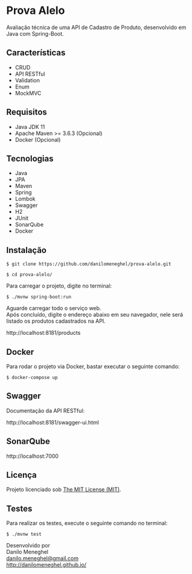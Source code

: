 # Prova Alelo

Avaliação técnica de uma API de Cadastro de Produto, desenvolvido em Java com Spring-Boot.

## Características

- CRUD
- API RESTful
- Validation
- Enum
- MockMVC

## Requisitos

- Java JDK 11
- Apache Maven >= 3.6.3 (Opcional)
- Docker (Opcional)

## Tecnologias

- Java
- JPA
- Maven
- Spring
- Lombok
- Swagger
- H2
- JUnit
- SonarQube
- Docker

## Instalação

```
$ git clone https://github.com/danilomeneghel/prova-alelo.git

$ cd prova-alelo/
```

Para carregar o projeto, digite no terminal:

```
$ ./mvnw spring-boot:run
```

Aguarde carregar todo o serviço web. <br>
Após concluído, digite o endereço abaixo em seu navegador, nele será listado os produtos 
cadastrados na API. <br>

http://localhost:8181/products

## Docker

Para rodar o projeto via Docker, bastar executar o seguinte comando:

```
$ docker-compose up
```

## Swagger 

Documentação da API RESTful: <br>

http://localhost:8181/swagger-ui.html

## SonarQube

http://localhost:7000

## Licença

Projeto licenciado sob <a href="LICENSE">The MIT License (MIT)</a>.<br>

## Testes

Para realizar os testes, execute o seguinte comando no terminal:

```
$ ./mvnw test
```


Desenvolvido por<br>
Danilo Meneghel<br>
danilo.meneghel@gmail.com<br>
http://danilomeneghel.github.io/<br>

